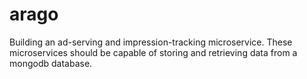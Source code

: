 # arago
Building an ad-serving and impression-tracking microservice.  These microservices should be capable of storing and retrieving data from a mongodb database.
